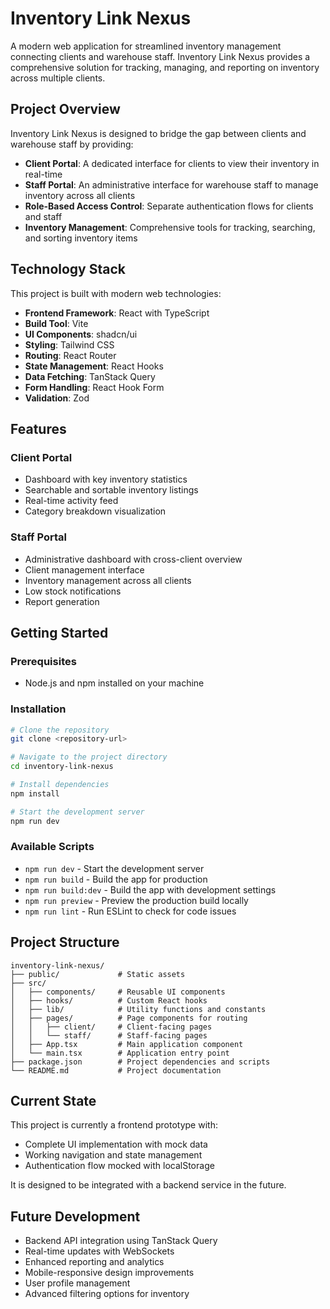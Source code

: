 # Inventory Link Nexus

A modern web application for streamlined inventory management connecting clients and warehouse staff. Inventory Link Nexus provides a comprehensive solution for tracking, managing, and reporting on inventory across multiple clients.

## Project Overview

Inventory Link Nexus is designed to bridge the gap between clients and warehouse staff by providing:

- **Client Portal**: A dedicated interface for clients to view their inventory in real-time
- **Staff Portal**: An administrative interface for warehouse staff to manage inventory across all clients
- **Role-Based Access Control**: Separate authentication flows for clients and staff
- **Inventory Management**: Comprehensive tools for tracking, searching, and sorting inventory items

## Technology Stack

This project is built with modern web technologies:

- **Frontend Framework**: React with TypeScript
- **Build Tool**: Vite
- **UI Components**: shadcn/ui
- **Styling**: Tailwind CSS
- **Routing**: React Router
- **State Management**: React Hooks
- **Data Fetching**: TanStack Query
- **Form Handling**: React Hook Form
- **Validation**: Zod

## Features

### Client Portal
- Dashboard with key inventory statistics
- Searchable and sortable inventory listings
- Real-time activity feed
- Category breakdown visualization

### Staff Portal
- Administrative dashboard with cross-client overview
- Client management interface
- Inventory management across all clients
- Low stock notifications
- Report generation

## Getting Started

### Prerequisites
- Node.js and npm installed on your machine

### Installation

```sh
# Clone the repository
git clone <repository-url>

# Navigate to the project directory
cd inventory-link-nexus

# Install dependencies
npm install

# Start the development server
npm run dev
```

### Available Scripts

- `npm run dev` - Start the development server
- `npm run build` - Build the app for production
- `npm run build:dev` - Build the app with development settings
- `npm run preview` - Preview the production build locally
- `npm run lint` - Run ESLint to check for code issues

## Project Structure

```
inventory-link-nexus/
├── public/             # Static assets
├── src/
│   ├── components/     # Reusable UI components
│   ├── hooks/          # Custom React hooks
│   ├── lib/            # Utility functions and constants
│   ├── pages/          # Page components for routing
│   │   ├── client/     # Client-facing pages
│   │   └── staff/      # Staff-facing pages
│   ├── App.tsx         # Main application component
│   └── main.tsx        # Application entry point
├── package.json        # Project dependencies and scripts
└── README.md           # Project documentation
```

## Current State

This project is currently a frontend prototype with:
- Complete UI implementation with mock data
- Working navigation and state management
- Authentication flow mocked with localStorage

It is designed to be integrated with a backend service in the future.

## Future Development

- Backend API integration using TanStack Query
- Real-time updates with WebSockets
- Enhanced reporting and analytics
- Mobile-responsive design improvements
- User profile management
- Advanced filtering options for inventory
